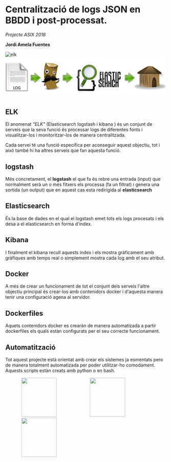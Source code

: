 # Centralització de logs JSON en BBDD i post-processat. 

*Projecte ASIX 2016*

**Jordi Amela Fuentes**


![elk](https://gssachdeva.files.wordpress.com/2014/08/file-logstash-es-kibana.png)
![elk](images/elk2.png)

[photo]: images/elk2.png

## ELK

El anomenat *"ELK"* (Elasticsearch logstash i kibana ) és un conjunt de serveis que la seva funció és processar logs de diferentes fonts i visualitzar-los i monitoritzar-los de manera centralitzada.

Cada servei té una funció especifica per aconseguir aquest objectiu, tot i aixó també hi ha altres serveis que fan aquesta funció.

## logstash

Més concretament, el **logstash** el que fa és rebre una entrada (input) que normalment serà un o més fitxers els processa (fa un filtrat) i genera una sortida (un output) que en aquest cas esta redirigida al **elasticsearch**

## Elasticsearch

És la base de dades en el qual el logstash emet tots els logs procesats i els desa a el elasticsearch en forma d'index.

## Kibana

I finalment el kibana recull aquests index i els mostra gràficament amb gràfiques amb temps real o simplement mostra cada log amb el seu atribut. 


## Docker

A més de crear un funcionament de tot el conjunt dels serveis l'altre objectiu principal és crear-los amb contenidors docker i d'aquesta manera tenir una configuració agena al servidor.

## Dockerfiles

Aquets contenidors docker es crearàn de manera automatizada a partir dockerfiles els quals estàn configurats per el seu correcte funcionament.

## Automatització

Tot aquest projecte està orientat amb crear els sistemes ja esmentats pero de manera totalment automatizada per poder utilitzar-ho comodament.
Aquests scripts estàn creats amb python o en bash.

<img src="https://3.bp.blogspot.com/-tI8Skq6iX4A/Vy_7_2IeWNI/AAAAAAAAABc/0FXhY1jMF_YSgeZCn65KQCI_kg89QoWJQCLcB/s320/Python.png" width="110" height="122" hspace="50" />
<img src="http://global.download.synology.com/download/pkg_img/Docker/1.9.1-0185/thumb_256.png" width="110" height="122" hspace="50" />
<img src="https://alejandrocq.files.wordpress.com/2010/08/tip-terminal.png" width="110" height="122" hspace="50" />

